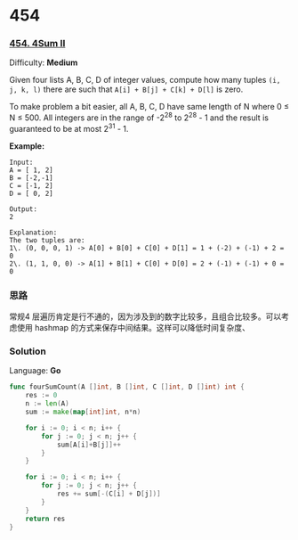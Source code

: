 # 454
### [454\. 4Sum II](https://leetcode.com/problems/4sum-ii/)

Difficulty: **Medium**


Given four lists A, B, C, D of integer values, compute how many tuples `(i, j, k, l)` there are such that `A[i] + B[j] + C[k] + D[l]` is zero.

To make problem a bit easier, all A, B, C, D have same length of N where 0 ≤ N ≤ 500\. All integers are in the range of -2<sup>28</sup> to 2<sup>28</sup> - 1 and the result is guaranteed to be at most 2<sup>31</sup> - 1.

**Example:**

```
Input:
A = [ 1, 2]
B = [-2,-1]
C = [-1, 2]
D = [ 0, 2]

Output:
2

Explanation:
The two tuples are:
1\. (0, 0, 0, 1) -> A[0] + B[0] + C[0] + D[1] = 1 + (-2) + (-1) + 2 = 0
2\. (1, 1, 0, 0) -> A[1] + B[1] + C[0] + D[0] = 2 + (-1) + (-1) + 0 = 0
```

### 思路

常规4 层遍历肯定是行不通的，因为涉及到的数字比较多，且组合比较多。可以考虑使用 hashmap 的方式来保存中间结果。这样可以降低时间复杂度、
### Solution

Language: **Go**

```go
func fourSumCount(A []int, B []int, C []int, D []int) int {
    res := 0
	n := len(A)
	sum := make(map[int]int, n*n)

	for i := 0; i < n; i++ {
		for j := 0; j < n; j++ {
			sum[A[i]+B[j]]++
		}
	}

	for i := 0; i < n; i++ {
		for j := 0; j < n; j++ {
			res += sum[-(C[i] + D[j])]
		}
	}
	return res
}
```